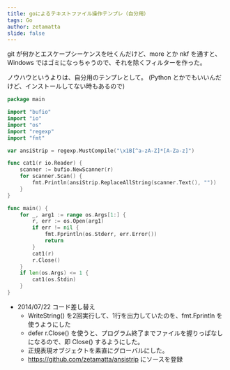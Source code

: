 ```yaml
---
title: goによるテキストファイル操作テンプレ（自分用）
tags: Go
author: zetamatta
slide: false
---
```

git が何かとエスケープシーケンスを吐くんだけど、more とか nkf を通すと、Windows ではゴミになっちゃうので、それを除くフィルターを作った。

ノウハウというよりは、自分用のテンプレとして。
(Python とかでもいいんだけど、インストールしてない時もあるので)

```ansistrip.go
package main

import "bufio"
import "io"
import "os"
import "regexp"
import "fmt"

var ansiStrip = regexp.MustCompile("\x1B[^a-zA-Z]*[A-Za-z]")

func cat1(r io.Reader) {
	scanner := bufio.NewScanner(r)
	for scanner.Scan() {
		fmt.Println(ansiStrip.ReplaceAllString(scanner.Text(), ""))
	}
}

func main() {
	for _, arg1 := range os.Args[1:] {
		r, err := os.Open(arg1)
		if err != nil {
			fmt.Fprintln(os.Stderr, err.Error())
			return
		}
		cat1(r)
		r.Close()
	}
	if len(os.Args) <= 1 {
		cat1(os.Stdin)
	}
}
```

* 2014/07/22 コード差し替え
   * WriteString() を2回実行して、1行を出力していたのを、fmt.Fprintln を使うようにした
   * defer r.Close() を使うと、プログラム終了までファイルを握りっぱなしになるので、即 Close() するようにした。
   * 正規表現オブジェクトを素直にグローバルにした。
   * https://github.com/zetamatta/ansistrip にソースを登録

